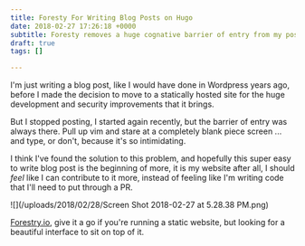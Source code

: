 ```yaml
---
title: Foresty For Writing Blog Posts on Hugo
date: 2018-02-27 17:26:18 +0000
subtitle: Foresty removes a huge cognative barrier of entry from my posting.
draft: true
tags: []

---
```

I'm just writing a blog post, like I would have done in Wordpress years ago, before I made the decision to move to a statically hosted site for the huge development and security improvements that it brings.

But I stopped posting, I started again recently, but the barrier of entry was always there. Pull up vim and stare at a completely blank piece screen ... and type, or don't, because it's so intimidating.

I think I've found the solution to this problem, and hopefully this super easy to write blog post is the beginning of more, it is my website after all, I should _feel_ like I can contribute to it more, instead of feeling like I'm writing code that I'll need to put through a PR.

![](/uploads/2018/02/28/Screen Shot 2018-02-27 at 5.28.38 PM.png)

[Forestry.io](https://forestry.io "Forestry.io"), give it a go if you're running a static website, but looking for a beautiful interface to sit on top of it.